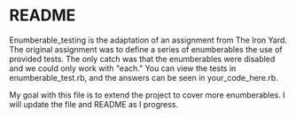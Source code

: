 # README
Enumberable_testing is the adaptation of an assignment from The Iron Yard. The original assignment was to define a series of enumberables the use of provided tests. The only catch was that the enumberables were disabled and we could only work with "each." You can view the tests in enumberable_test.rb, and the answers can be seen in your_code_here.rb.

My goal with this file is to extend the project to cover more enumberables. I will update the file and README as I progress.
